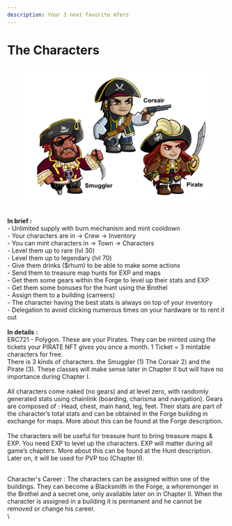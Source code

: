 ```yaml
---
description: Your 3 next favorite mfers
---
```


# The Characters

<figure><img src="../../.gitbook/assets/all 3 characters.png" alt=""><figcaption></figcaption></figure>

\
**In brief :** \
\- Unlimited supply with burn mechanism and mint cooldown\
\- Your characters are in -> Crew -> Inventory\
\- You can mint characters in -> Town -> Characters\
\- Level them up to rare (lvl 30)\
\- Level them up to legendary (lvl 70) \
\- Give them drinks ($rhum) to be able to make some actions\
\- Send them to treasure map hunts for EXP and maps\
\- Get them some gears within the Forge to level up their stats and EXP\
\- Get them some bonuses for the hunt using the Brothel\
\- Assign them to a building (carreers)\
\- The character having the best stats is always on top of your inventory\
\- Delegation to avoid clicking numerous times on your hardware or to rent it out\
\
**In details :** \
ERC721 - Polygon. These are your Pirates. They can be minted using the tickets your PIRATE NFT gives you once a month. 1 Ticket = 3 mintable characters for free.\
There is 3 kinds of characters. the Smuggler (1) The Corsair 2) and the Pirate (3). These classes will make sense later in Chapter II but will have no importance during Chapter I.\
\
All characters come naked (no gears) and at level zero, with randomly generated stats using chainlink (boarding, charisma and navigation). Gears are composed of : Head, chest, main hand, leg, feet. Their stats are part of the character’s total stats and can be obtained in the Forge building in exchange for maps. More about this can be found at the Forge description.\
\
The characters will be useful for treasure hunt to bring treasure maps & EXP. You need EXP to level up the characters. EXP will matter during all game’s chapters. More about this can be found at the Hunt description. Later on, it will be used for PVP too (Chapter II).

\
Character's Career : The characters can be assigned within one of the buildings. They can become a Blacksmith in the Forge, a whoremonger in the Brothel and a secret one, only available later on in Chapter II. When the character is assigned in a building it is permanent and he cannot be removed or change his career.\
\



